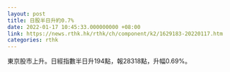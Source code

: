 ```yaml
---
layout: post
title: 日股半日升約0.7%
date: 2022-01-17 10:45:33.000000000 +08:00
link: https://news.rthk.hk/rthk/ch/component/k2/1629183-20220117.htm
categories: rthk
---
```


東京股市上升。日經指數半日升194點，報28318點，升幅0.69%。

